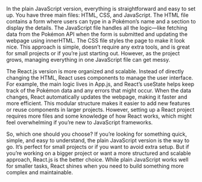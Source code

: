 In the plain JavaScript version, everything is straightforward and easy to set up. You have three main files: HTML, CSS, and JavaScript. The HTML file contains a form where users can type in a Pokémon’s name and a section to display the details. The JavaScript file handles all the logic—like fetching data from the Pokémon API when the form is submitted and updating the webpage using innerHTML. The CSS file styles the page to make it look nice. This approach is simple, doesn’t require any extra tools, and is great for small projects or if you’re just starting out. However, as the project grows, managing everything in one JavaScript file can get messy.

The React.js version is more organized and scalable. Instead of directly changing the HTML, React uses components to manage the user interface. For example, the main logic lives in App.js, and React’s useState helps keep track of the Pokémon data and any errors that might occur. When the data changes, React automatically updates the webpage, making it faster and more efficient. This modular structure makes it easier to add new features or reuse components in larger projects. However, setting up a React project requires more files and some knowledge of how React works, which might feel overwhelming if you’re new to JavaScript frameworks.

So, which one should you choose? If you’re looking for something quick, simple, and easy to understand, the plain JavaScript version is the way to go. It’s perfect for small projects or if you want to avoid extra setup. But if you’re working on a bigger project or want a more structured and scalable approach, React.js is the better choice. While plain JavaScript works well for smaller tasks, React shines when you need to build something more complex and maintainable.

